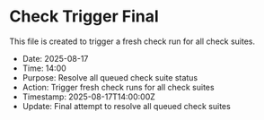 # Check Trigger Final

This file is created to trigger a fresh check run for all check suites.

- Date: 2025-08-17
- Time: 14:00
- Purpose: Resolve all queued check suite status
- Action: Trigger fresh check runs for all check suites
- Timestamp: 2025-08-17T14:00:00Z
- Update: Final attempt to resolve all queued check suites


